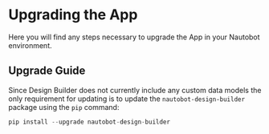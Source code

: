 # Upgrading the App

Here you will find any steps necessary to upgrade the App in your Nautobot environment.

## Upgrade Guide

Since Design Builder does not currently include any custom data models the only requirement for updating is to update the `nautobot-design-builder` package using the `pip` command:

```python
pip install --upgrade nautobot-design-builder
```
